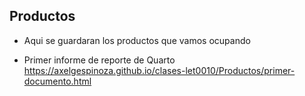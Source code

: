 ## Productos

-   Aqui se guardaran los productos que vamos ocupando

-   Primer informe de reporte de Quarto https://axelgespinoza.github.io/clases-let0010/Productos/primer-documento.html
